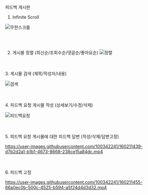 
피드백 게시판
1. Infinite Scroll

![무한스크롤](https://user-images.githubusercontent.com/100342241/160211654-708c902b-6481-4fa1-876b-5b4cc1075972.gif)


<br><br>


2. 게시물 정렬 (최신순/조회수순/댓글순/좋아요순)
![정렬](https://user-images.githubusercontent.com/100342241/160211664-4bfea580-b153-426e-b75d-0ff275398378.gif)


<br><br>
3. 게시물 검색 (제목/작성자/내용)


![검색](https://user-images.githubusercontent.com/100342241/160211670-26c5fd58-f44b-4c36-993a-a063513760e1.gif)


<br><br>
4. 피드백 요청 게시물 작성 (상세보기/수정/삭제)

![피드백요청](https://user-images.githubusercontent.com/100342241/160211682-b4e419ad-1837-498a-a6ea-2b089f8d34be.gif)



<br><br>
5. 피드백 요청 게시물에 대한 피드백 답변 (작성/삭제/답변고정)


https://user-images.githubusercontent.com/100342241/160211439-d7b2d2a1-b1b1-4673-8668-238ce15a84dc.mp4


<br><br>
6. 피드백 고정


https://user-images.githubusercontent.com/100342241/160211455-66a0ec0b-500c-4525-b594-a5f24d4d3d32.mp4



